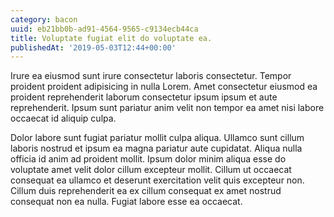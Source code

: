 ```yaml
---
category: bacon
uuid: eb21bb0b-ad91-4564-9565-c9134ecb44ca
title: Voluptate fugiat elit do voluptate ea.
publishedAt: '2019-05-03T12:44+00:00'
---
```


Irure ea eiusmod sunt irure consectetur laboris consectetur. Tempor proident proident adipisicing in nulla Lorem. Amet consectetur eiusmod ea proident reprehenderit laborum consectetur ipsum ipsum et aute reprehenderit. Ipsum sunt pariatur anim velit non tempor ea amet nisi labore occaecat id aliquip culpa.

Dolor labore sunt fugiat pariatur mollit culpa aliqua. Ullamco sunt cillum laboris nostrud et ipsum ea magna pariatur aute cupidatat. Aliqua nulla officia id anim ad proident mollit. Ipsum dolor minim aliqua esse do voluptate amet velit dolor cillum excepteur mollit. Cillum ut occaecat consequat ea ullamco et deserunt exercitation velit quis excepteur non. Cillum duis reprehenderit ea ex cillum consequat ex amet nostrud consequat non ea nulla. Fugiat labore esse ea occaecat.
